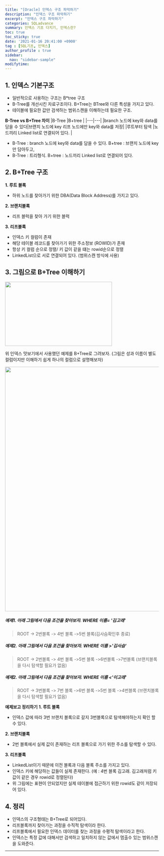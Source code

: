 ```yaml
---
title: "[Oracle] 인덱스 구조 파악하기"
description: "인덱스 구조 파악하기"
excerpt: "인덱스 구조 파악하기"
categories: SQLadvance
summary: 인덱스 기초 다지기, 인덱스란?
toc: true
toc_sticky: true
date: '2021-01-16 20:41:00 +0900'
tag : [SQL기초, 인덱스]
author_profile : true 
sidebar:
  nav: "sidebar-sample"
modifytime:
---
```



## 1. 인덱스 기본구조
 - 일반적으로 사용하는 구조는 B*tree 구조
 - B-Tree를 개선시킨 자료구조이다. B+Tree는 BTree와 다른 특성을 가지고 있다.
 - 테이블에 필요한 값만 검색하는 범위스캔을 이해하는데 필요한 구조.

 __B-Tree vs B+Tree 차이__
|B-Tree |B+tree |
|---|---|
|branch 노드에 key와 data를 담을 수 있다|브랜치 노드에 key 리프 노드에만 key와 data를 저장|
|루트부터 탐색 |노드끼리 Linked list로 연결되어 있다. |

 - B-Tree : branch 노드에 key와 data를 담을 수 있다.  B+tree : 브랜치 노드에 key만 담아두고,
 - B-Tree : 트리형식.  B+tree : 노드끼리 Linked list로 연결되어 있다.
  
## 2. B+Tree 구조
__1. 루트 블록__
  - 하위 노드를 찾아가기 위한 DBA(Data Block Address)를 가지고 있다.

__2. 브랜치블록__
  - 리프 블럭을 찾아 가기 위한 블럭 

__3. 리프블록__
  - 인덱스 키 컬럼이 존재
  - 해당 테이블 레코드를 찾아가기 위한 주소정보 (ROWID)가 존재
  - 항상 키 컬럼 순으로 정렬/ 키 값이 같을 떄는 rowid순으로 정렬 
  -  LinkedList으로 서로 연결되어 있다. (범위스캔 방식에 사용)


## 3. 그림으로 B+Tree 이해하기 

<img width="350" height='210'  src="https://user-images.githubusercontent.com/78027688/149657851-64b68f67-c624-4be1-a857-844e0d34fa62.png">
 
위 인덱스 맛보기에서 사용했던 예제를 B+Tree로 그려보자.
 (그림은 성과 이름이 별도 컬럼이지만 이해하기 쉽게 하나의 컬럼으로 설명해보자)

<img width="800"  src="https://user-images.githubusercontent.com/78027688/149655928-e9e8bf33-d03c-4b2c-adc2-91cb0c14b4e3.png">

##### 예제1. 아래 그림에서 다음 조건을 찾아보자.  WHERE 이름= '김고래'
>  ROOT -> 2번블록 -> 4번 블록 ->5번 블록(김사슴확인후 종료)
##### 예제2. 아래 그림에서 다음 조건을 찾아보자. WHERE 이름 >'김사슴'
>  ROOT -> 2번블록 -> 4번 블록 ->5번 블록 ->6번블록 ->7번블록 (브랜치블록을 다시 탐색할 필요가 없음)
##### 예제2. 아래 그림에서 다음 조건을 찾아보자. WHERE 이름 <'이고래'
>  ROOT -> 3번블록 -> 7번 블록 ->6번 블록 ->5번 블록 ->4번블록 (브랜치블록을 다시 탐색할 필요가 없음)
> 
__예제보고 정리하기__
__1. 루트 블록__
  - 인덱스 값에 따라 3번 브랜치 블록으로 갈지 3번블록으로 탐색해야하는지 확인 할 수 있다.

__2. 브랜치블록__
  - 2번 블록에서 실제 값이 존재하는 리프 블록으로 가기 위한 주소를 탐색할 수 있다.

__3. 리프블록__
  - LinkedList이기 때문에 이전 블록과 다음 블록 주소를 가지고 있다.
  - 인덱스 키에 해당하는 값들이 실제 존재한다. 
    (예 : 4번 블록 김고래. 김고래처럼 키값이 같은 경우 rowid로 정렬된다)
  - 위 그림에는 표현이 안되었지만 실제 테이블에 접근하기 위한 rowid도 같이 저장되어 있다.


## 4. 정리 
 - 인덱스의 구조형태는 B+Tree로 되어있다.
 - 리프블록까지 찾아가는 과정을 수직적 탐색이라 한다.
 - 리프블록에서 필요한 인덱스 데이터를 찾는 과정을 수평적 탐색이라고 한다.
 - 인덱스는 특정 값에 대해서만 검색하고 일치하지 않는 값에서 멈출수 있는 범위스캔을 도와준다.

***
<br>

